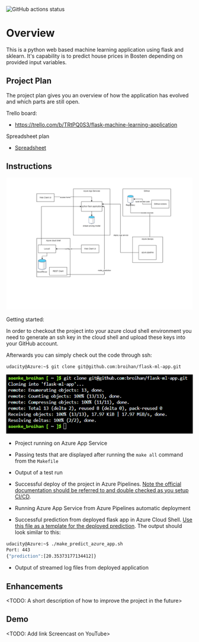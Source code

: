 ![GitHub actions status](https://github.com/broihan/flask-ml-app/actions/workflows/python-app.yml/badge.svg)

# Overview

This is a python web based machine learning application using flask and sklearn. It's capability is to predict house prices in Bosten depending on provided input variables. 


## Project Plan
The project plan gives you an overview of how the application has evolved and which parts are still open.

Trello board:
* https://trello.com/b/TRtPQ0S3/flask-machine-learning-application

Spreadsheet plan
* [Spreadsheet](project-management.xlsx)

## Instructions

![Architecture diagram](architecture_diagram.drawio.png)

Getting started:

In order to checkout the  project into your azure cloud shell environment you need to generate an ssh key in the cloud shell and upload these keys into your GitHub account.

Afterwards you can simply check out the code through ssh:

```
udacity@Azure:~$ git clone git@github.com:broihan/flask-ml-app.git
```

![screen_cloudshell_clone](screenshot_clone_git_repro_azure_shell.PNG)


* Project running on Azure App Service



* Passing tests that are displayed after running the `make all` command from the `Makefile`

* Output of a test run

* Successful deploy of the project in Azure Pipelines.  [Note the official documentation should be referred to and double checked as you setup CI/CD](https://docs.microsoft.com/en-us/azure/devops/pipelines/ecosystems/python-webapp?view=azure-devops).

* Running Azure App Service from Azure Pipelines automatic deployment

* Successful prediction from deployed flask app in Azure Cloud Shell.  [Use this file as a template for the deployed prediction](https://github.com/udacity/nd082-Azure-Cloud-DevOps-Starter-Code/blob/master/C2-AgileDevelopmentwithAzure/project/starter_files/flask-sklearn/make_predict_azure_app.sh).
The output should look similar to this:

```bash
udacity@Azure:~$ ./make_predict_azure_app.sh
Port: 443
{"prediction":[20.35373177134412]}
```

* Output of streamed log files from deployed application

> 

## Enhancements

<TODO: A short description of how to improve the project in the future>

## Demo 

<TODO: Add link Screencast on YouTube>


